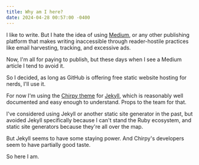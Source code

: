 ```yaml
---
title: Why am I here?
date: 2024-04-28 00:57:00 -0400
---
```


I like to write. But I hate the idea of using [Medium](https://medium.com/), or any
other publishing platform that makes writing inaccessible through reader-hostile
practices like email harvesting, tracking, and excessive ads.

Now, I'm all for paying to publish, but these days when I see a Medium article I
tend to avoid it.

So I decided, as long as GitHub is offering free static website hosting for nerds,
I'll use it.

For now I'm using the [Chirpy theme](https://github.com/cotes2020/jekyll-theme-chirpy)
for [Jekyll](https://jekyllrb.com/), which is reasonably well documented and easy enough
to understand. Props to the team for that.

I've considered using Jekyll or another static site generator in the past, but
avoided Jekyll specifically because I can't stand the Ruby ecosystem, and static site
generators because they're all over the map.

But Jekyll seems to have some staying power. And Chirpy's developers seem to have
partially good taste.

So here I am.
